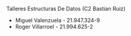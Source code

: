 Talleres Estructuras De Datos (C2 Bastian Ruiz)
- Miguel Valenzuela - 21.947.324-9
- Roger Villarroel  - 21.994.625-2


